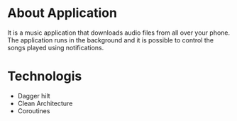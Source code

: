 # About Application
It is a music application that downloads audio files from all over your phone. The application runs in the background and it is possible to control the songs played using notifications.

# Technologis
- Dagger hilt
- Clean Architecture
- Coroutines
